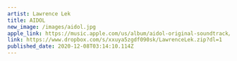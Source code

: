 ```yaml
---
artist: Lawrence Lek
title: AIDOL
new_image: /images/aidol.jpg
apple_link: https://music.apple.com/us/album/aidol-original-soundtrack/1534656607
link: https://www.dropbox.com/s/xxuya5zgdf090sk/LawrenceLek.zip?dl=1
published_date: 2020-12-08T03:14:10.114Z
---
```

